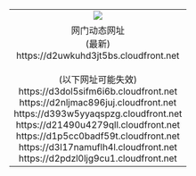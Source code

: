 ﻿<table>
  <tr></tr>
  <tr><td colspan=2 align=center><img src="https://d2uwkuhd3jt5bs.cloudfront.net/Up/oGate.jpg" /></td></tr>
  <tr><td colspan=2 align=center>网门动态网址<br/>(最新)
<br>https://d2uwkuhd3jt5bs.cloudfront.net
<br/><br/>(以下网址可能失效)
<br>https://d3dol5sifm6i6b.cloudfront.net
<br>https://d2nljmac896juj.cloudfront.net
<br>https://d393w5yyaqspzg.cloudfront.net
<br>https://d21490u4279qll.cloudfront.net
<br>https://d1p5cc0badf59t.cloudfront.net
<br>https://d3l17namuflh4l.cloudfront.net
<br>https://d2pdzl0ljg9cu1.cloudfront.net
    </td>
  </tr>
</table>
